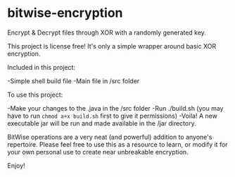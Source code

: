 bitwise-encryption
==================

Encrypt &amp; Decrypt files through XOR with a randomly generated key.

This project is license free! It's only a simple wrapper around basic XOR encryption.

Included in this project:

-Simple shell build file
-Main file in /src folder

To use this project:

-Make your changes to the .java in the /src folder
-Run ./build.sh (you may have to run `chmod a+x build.sh` first to give it permissions)
-Voila! A new executable jar will be run and made available in the /jar directory.

BitWise operations are a very neat (and powerful) addition to anyone's repertoire.
Please feel free to use this as a resource to learn, or modify it for your own personal use to create near unbreakable encryption.

Enjoy!
